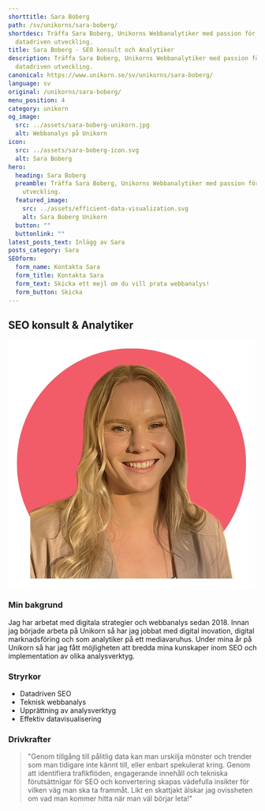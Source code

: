 ```yaml
---
shorttitle: Sara Boberg
path: /sv/unikorns/sara-boberg/
shortdesc: Träffa Sara Boberg, Unikorns Webbanalytiker med passion för
  datadriven utveckling.
title: Sara Boberg - SEO konsult och Analytiker
description: Träffa Sara Boberg, Unikorns Webbanalytiker med passion för
  datadriven utveckling.
canonical: https://www.unikorn.se/sv/unikorns/sara-boberg/
language: sv
original: /unikorns/sara-boberg/
menu_position: 4
category: unikorn
og_image:
  src: ../assets/sara-boberg-unikorn.jpg
  alt: Webbanalys på Unikorn
icon:
  src: ../assets/sara-boberg-icon.svg
  alt: Sara Boberg
hero:
  heading: Sara Boberg
  preamble: Träffa Sara Boberg, Unikorns Webbanalytiker med passion för datadriven
    utveckling.
  featured_image:
    src: ../assets/efficient-data-visualization.svg
    alt: Sara Boberg Unikorn
  button: ""
  buttonlink: ""
latest_posts_text: Inlägg av Sara
posts_category: Sara
SEOform:
  form_name: Kontakta Sara
  form_title: Kontakta Sara
  form_text: Skicka ett mejl om du vill prata webbanalys!
  form_button: Skicka
---
```

## S﻿EO konsult & Analytiker

![Sara Boberg Unikorn](../assets/sara-boberg-unikorn.jpg)

### M﻿in bakgrund

Jag har arbetat med digitala strategier och webbanalys sedan 2018. Innan jag började arbeta på Unikorn så har jag jobbat med digital inovation, digital marknadsföring och som analytiker på ett mediavaruhus. Under mina år på Unikorn så har jag fått möjligheten att bredda mina kunskaper inom SEO och implementation av olika analysverktyg. 

### Stryrkor

* Datadriven SEO
* T﻿eknisk webbanalys
* Upprättning av analysverktyg
* Effektiv datavisualisering

### Drivkrafter

> "Genom tillgång till pålitlig data kan man urskilja mönster och trender som man tidigare inte kännt till, eller enbart spekulerat kring. Genom att identifiera trafikflöden, engagerande innehåll och tekniska förutsättnigar för SEO och konvertering skapas vädefulla insikter för vilken väg man ska ta frammåt. Likt en skattjakt älskar jag ovissheten om vad man kommer hitta när man väl börjar leta!"